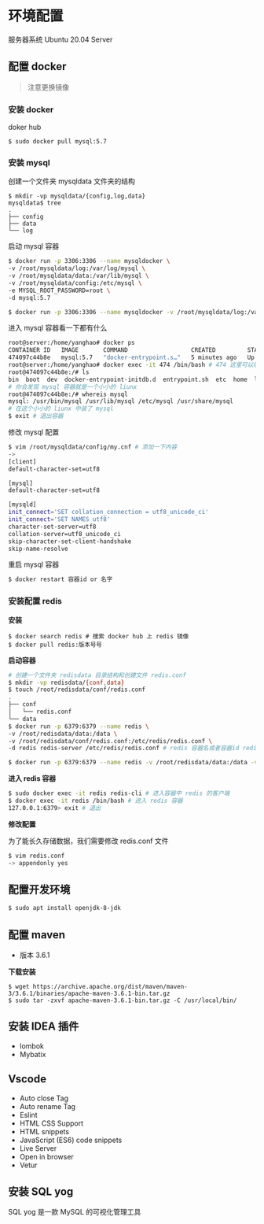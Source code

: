 # 环境配置

服务器系统 Ubuntu 20.04 Server

## 配置 docker

> 注意更换镜像

### 安装 docker

doker hub

```
$ sudo docker pull mysql:5.7
```

### 安装 mysql

创建一个文件夹 mysqldata 文件夹的结构

```
$ mkdir -vp mysqldata/{config,log,data}
mysqldata$ tree
.
├── config
├── data
└── log
```

启动 mysql 容器

```bash
$ docker run -p 3306:3306 --name mysqldocker \
-v /root/mysqldata/log:/var/log/mysql \ 
-v /root/mysqldata/data:/var/lib/mysql \
-v /root/mysqldata/config:/etc/mysql \
-e MYSQL_ROOT_PASSWORD=root \
-d mysql:5.7

$ docker run -p 3306:3306 --name mysqldocker -v /root/mysqldata/log:/var/log/mysql -v /root/mysqldata/data:/var/lib/mysql -v /root/mysqldata/config:/etc/mysql -e MYSQL_ROOT_PASSWORD=root -d mysql:5.7
```

进入 mysql 容器看一下都有什么

```bash
root@server:/home/yanghao# docker ps
CONTAINER ID   IMAGE       COMMAND                  CREATED         STATUS         PORTS                                                  NAMES
474097c44b8e   mysql:5.7   "docker-entrypoint.s…"   5 minutes ago   Up 5 minutes   33060/tcp, 0.0.0.0:3307->3306/tcp, :::3307->3306/tcp   mysqldocker
root@server:/home/yanghao# docker exec -it 474 /bin/bash # 474 这里可以填容器的 名字或者 id （id 只要填前面几位保证和别的不一样就可以了）
root@474097c44b8e:/# ls
bin  boot  dev  docker-entrypoint-initdb.d  entrypoint.sh  etc  home  lib  lib64  media  mnt  opt  proc  root  run  sbin  srv  sys  tmp  usr  var
# 你会发现 mysql 容器就是一个小小的 liunx 
root@474097c44b8e:/# whereis mysql
mysql: /usr/bin/mysql /usr/lib/mysql /etc/mysql /usr/share/mysql
# 在这个小小的 liunx 中装了 mysql
$ exit # 退出容器
```

修改 mysql 配置

```bash
$ vim /root/mysqldata/config/my.cnf # 添加一下内容
->
[client]
default-character-set=utf8

[mysql]
default-character-set=utf8

[mysqld]
init_connect='SET collation_connection = utf8_unicode_ci'
init_connect='SET NAMES utf8'
character-set-server=utf8
collation-server=utf8_unicode_ci
skip-character-set-client-handshake
skip-name-resolve
```

重启 mysql 容器

```bash
$ docker restart 容器id or 名字
```

### 安装配置 redis

**安装**

```
$ docker search redis # 搜索 docker hub 上 redis 镜像
$ docker pull redis:版本号号
```

**启动容器**

```bash
# 创建一个文件夹 redisdata 目录结构和创建文件 redis.conf
$ mkdir -vp redisdata/{conf,data}
$ touch /root/redisdata/conf/redis.conf
.
├── conf
│   └── redis.conf
└── data
$ docker run -p 6379:6379 --name redis \
-v /root/redisdata/data:/data \
-v /root/redisdata/conf/redis.conf:/etc/redis/redis.conf \
-d redis redis-server /etc/redis/redis.conf # redis 容器名或者容器id redis-server redis 启动参数 以后面那个配置文件启动

$ docker run -p 6379:6379 --name redis -v /root/redisdata/data:/data -v /root/redisdata/conf/redis.conf:/etc/redis/redis.conf -d redis redis-server /etc/redis/redis.conf
```

**进入 redis 容器**

```bash
$ sudo docker exec -it redis redis-cli # 进入容器中 redis 的客户端
$ docker exec -it redis /bin/bash # 进入 redis 容器
127.0.0.1:6379> exit # 退出
```

**修改配置**

为了能长久存储数据，我们需要修改 redis.conf 文件

```bash
$ vim redis.conf
-> appendonly yes
```

## 配置开发环境

```bash
$ sudo apt install openjdk-8-jdk
```

## 配置 maven

-  版本 3.6.1

**下载安装**

```
$ wget https://archive.apache.org/dist/maven/maven-3/3.6.1/binaries/apache-maven-3.6.1-bin.tar.gz
$ sudo tar -zxvf apache-maven-3.6.1-bin.tar.gz -C /usr/local/bin/
```

## 安装 IDEA 插件

- lombok
- Mybatix

## Vscode

- Auto close Tag
- Auto rename Tag
- Eslint
- HTML CSS Support
- HTML snippets
- JavaScript (ES6) code snippets
- Live Server
- Open in browser
- Vetur

## 安装 SQL yog

SQL yog 是一款 MySQL 的可视化管理工具
